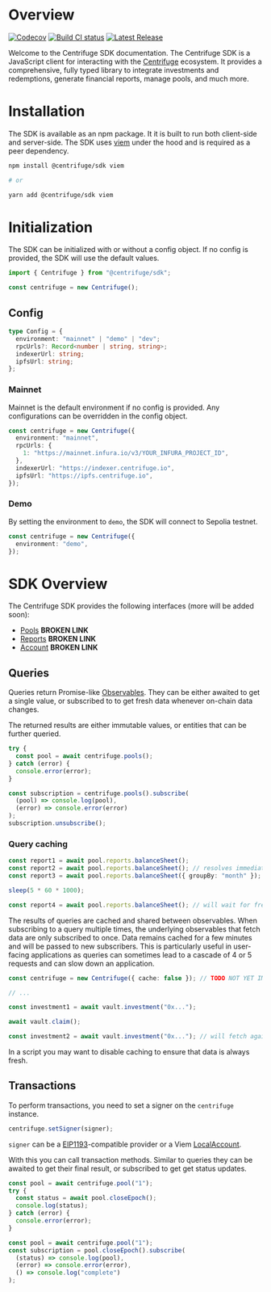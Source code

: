 # Overview

[![Codecov](https://codecov.io/gh/centrifuge/sdk/graph/badge.svg?token=Q2yU8QfefP)](https://codecov.io/gh/centrifuge/sdk) [![Build CI status](https://github.com/centrifuge/sdk/actions/workflows/build-test-report.yml/badge.svg)](https://github.com/centrifuge/sdk/actions/workflows/build-test-report.yml) [![Latest Release](https://img.shields.io/github/v/release/centrifuge/sdk?sort=semver)](https://github.com/centrifuge/sdk/releases/latest)

Welcome to the Centrifuge SDK documentation. The Centrifuge SDK is a JavaScript client for interacting with the [Centrifuge](https://centrifuge.io) ecosystem. It provides a comprehensive, fully typed library to integrate investments and redemptions, generate financial reports, manage pools, and much more.

# Installation

The SDK is available as an npm package. It it is built to run both client-side and server-side. The SDK uses [viem](https://viem.sh/) under the hood and is required as a peer dependency.

```bash
npm install @centrifuge/sdk viem

# or

yarn add @centrifuge/sdk viem
```

# Initialization

The SDK can be initialized with or without a config object. If no config is provided, the SDK will use the default values.

```typescript
import { Centrifuge } from "@centrifuge/sdk";

const centrifuge = new Centrifuge();
```

## Config

```typescript
type Config = {
  environment: "mainnet" | "demo" | "dev";
  rpcUrls?: Record<number | string, string>;
  indexerUrl: string;
  ipfsUrl: string;
};
```

### Mainnet

Mainnet is the default environment if no config is provided. Any configurations can be overridden in the config object.

```typescript
const centrifuge = new Centrifuge({
  environment: "mainnet",
  rpcUrls: {
    1: "https://mainnet.infura.io/v3/YOUR_INFURA_PROJECT_ID",
  },
  indexerUrl: "https://indexer.centrifuge.io",
  ipfsUrl: "https://ipfs.centrifuge.io",
});
```

### Demo

By setting the environment to `demo`, the SDK will connect to Sepolia testnet.

```typescript
const centrifuge = new Centrifuge({
  environment: "demo",
});
```

# SDK Overview

The Centrifuge SDK provides the following interfaces (more will be added soon):

- [Pools](https://docs.centrifuge.io/developer/centrifuge-sdk/pools/) **BROKEN LINK**
- [Reports](https://docs.centrifuge.io/developer/centrifuge-sdk/reports/) **BROKEN LINK**
- [Account](https://docs.centrifuge.io/developer/centrifuge-sdk/account/) **BROKEN LINK**

## Queries

Queries return Promise-like [Observables](https://rxjs.dev/guide/observable). They can be either awaited to get a single value, or subscribed to to get fresh data whenever on-chain data changes.

The returned results are either immutable values, or entities that can be further queried.

```ts
try {
  const pool = await centrifuge.pools();
} catch (error) {
  console.error(error);
}
```

```js
const subscription = centrifuge.pools().subscribe(
  (pool) => console.log(pool),
  (error) => console.error(error)
);
subscription.unsubscribe();
```

### Query caching

```ts
const report1 = await pool.reports.balanceSheet();
const report2 = await pool.reports.balanceSheet(); // resolves immediately
const report3 = await pool.reports.balanceSheet({ groupBy: "month" }); // also resolves immediately as it doesn't need to fetch new data

sleep(5 * 60 * 1000);

const report4 = await pool.reports.balanceSheet(); // will wait for fresh data
```

The results of queries are cached and shared between observables. When subscribing to a query multiple times, the underlying observables that fetch data are only subscribed to once. Data remains cached for a few minutes and will be passed to new subscribers. This is particularly useful in user-facing applications as queries can sometimes lead to a cascade of 4 or 5 requests and can slow down an application.

```ts
const centrifuge = new Centrifuge({ cache: false }); // TODO NOT YET IMPLEMENTED

// ...

const investment1 = await vault.investment("0x...");

await vault.claim();

const investment2 = await vault.investment("0x..."); // will fetch again
```

In a script you may want to disable caching to ensure that data is always fresh.

## Transactions

To perform transactions, you need to set a signer on the `centrifuge` instance.

```js
centrifuge.setSigner(signer);
```

`signer` can be a [EIP1193](https://eips.ethereum.org/EIPS/eip-1193)-compatible provider or a Viem [LocalAccount](https://viem.sh/docs/accounts/local).

With this you can call transaction methods. Similar to queries they can be awaited to get their final result, or subscribed to get get status updates.

```ts
const pool = await centrifuge.pool("1");
try {
  const status = await pool.closeEpoch();
  console.log(status);
} catch (error) {
  console.error(error);
}
```

```js
const pool = await centrifuge.pool("1");
const subscription = pool.closeEpoch().subscribe(
  (status) => console.log(pool),
  (error) => console.error(error),
  () => console.log("complete")
);
```
